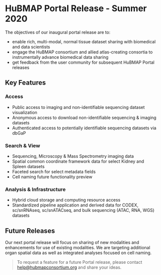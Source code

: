 # HuBMAP Portal Release - Summer 2020

The objectives of our inaugural portal release are to:
- enable rich, multi-modal, normal tissue dataset sharing with biomedical and data scientists
- engage the HuBMAP consortium and allied atlas-creating consortia to instrumentally advance biomedical data sharing
- get feedback from the user community for subsequent HuBMAP Portal releases

## Key Features

### Access
- Public access to imaging and non-identifiable sequencing dataset visualization
- Anonymous access to download non-identifiable sequencing & imaging datasets
- Authenticated access to potentially identifiable sequencing datasets via dbGaP 

### Search & View
- Sequencing, Microscopy & Mass Spectrometry imaging data
- Spatial common coordinate framework data for select Kidney and Spleen datasets
- Faceted search for select metadata fields
- Cell naming future functionality preview

### Analysis & Infrastructure
- Hybrid cloud storage and computing resource access
- Standardized pipeline application and derived data for CODEX, sc/snRNAseq, sc/snATACseq, and bulk sequencing (ATAC, RNA, WGS) datasets

## Future Releases
Our next portal release will focus on sharing of new modalities and enhancements for use of existing modalities.  We are targeting additional organ spatial data as well as integrated analyses focused on cell naming.

>To request a feature for a future Portal release, please contact [help@hubmapconsortium.org](mailto:help@hubmapconsortium.org) and share your ideas.
